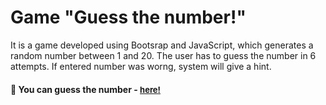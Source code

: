 
# Game "Guess the number!"

It is a game developed using Bootsrap and JavaScript, which generates a random number between 1 and 20. The user has to guess the number in 6 attempts. If entered number was worng, system will give a hint.

<h4>🔹 You can guess the number - <a href="https://simonakom.github.io/guessing-number-game/index.html" style="font-size:small;">here!</a><h4>

